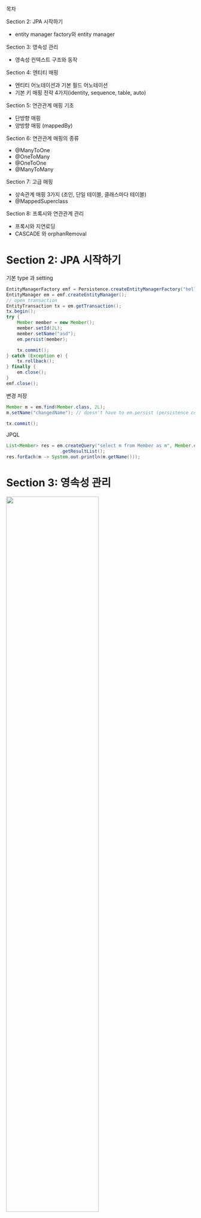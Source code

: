목차

Section 2: JPA 시작하기
- entity manager factory와 entity manager

Section 3: 영속성 관리
- 영속성 컨텍스트 구조와 동작

Section 4: 엔티티 매핑
- 엔티티 어노테이션과 기본 필드 어노테이션
- 기본 키 매핑 전략 4가지(identity, sequence, table, auto)

Section 5: 연관관계 매핑 기초
- 단방향 매핑
- 양방향 매핑 (mappedBy)

Section 6: 연관관계 매핑의 종류
- @ManyToOne
- @OneToMany
- @OneToOne
- @ManyToMany

Section 7: 고급 매핑
- 상속관계 매핑 3가지 (조인, 단일 테이블, 클래스마다 테이블)
- @MappedSuperclass

Section 8: 프록시와 연관관계 관리
- 프록시와 지연로딩
- CASCADE 와 orphanRemoval




# Section 2: JPA 시작하기

기본 type 과 setting
```java
EntityManagerFactory emf = Persistence.createEntityManagerFactory("hello");
EntityManager em = emf.createEntityManager();
// open transaction
EntityTransaction tx = em.getTransaction();
tx.begin();
try {
    Member member = new Member();
    member.setId(2L);
    member.setName("asd");
    em.persist(member);

    tx.commit();
} catch (Exception e) {
    tx.rollback();
} finally {
    em.close();
}
emf.close();
```

변경 저장
```java
Member m = em.find(Member.class, 2L);
m.setName("changedName"); // doesn't have to em.persist (persistence context)

tx.commit();
```

JPQL
```java
List<Member> res = em.createQuery("select m from Member as m", Member.class)
                    .getResultList();
res.forEach(m -> System.out.println(m.getName()));
```

# Section 3: 영속성 관리

<img width="70%" src="imgs/em_persist.PNG" />

- 비영속(new/transient): 영속성 컨텍스트와 관련 없음
- 영속(managed): 영속성 컨텍스트에 관리되는 상태 (`em.persist(member);`)
- 준영속(detached): 영속성 컨텍스트에 저장되었다가 분리된 상태 (`em.detach(member);`) => db 반영 안하고 객체만 변경하기 위함
- 삭제(removed): 삭제된 상태 (`em.remove(member);`)

조회 쿼리는 1차 캐시에서 받거나 없으면 db에서 받아온다. 업데이트 쿼리는 commit 하고 나서 한번에 날라간다.

```java
em.persist(memberA);
```

<img width="70%" src="imgs/em_persist_func.PNG" />

```java
tx.commit(); // this makes em.flush
```

<img width="70%" src="imgs/tx_commit_func.PNG" />

```java
em.flush();
```

<img width="70%" src="imgs/em_flush_func.PNG" />

이에 따라 새로 객체를 만들지 않는 이상(즉, persistence context에서 관리되는 객체라면) `em.persist`를 할 필요가 없다. 쿼리는 다음 3가지 경우에 날라간다.
- `em.flush();` <= 영속성 컨텍스트를 비우지 않는다.
- `tx.commit();`
- JPQL 쿼리 실행


영속성 컨텍스트를 사용함으로서 다음의 장점이 있다.
- 1차 캐시
- 동일성(identity) 보장 (쿼리가 달라도, 같은 record에 대해 결과값 메모리 값이 같다.)
- 트랜잭션을 지원하는 쓰기 지연 (transactional write-behind)
- 변경 감지(dirty checking)
- 지연 로딩(lazy loading)

### 동일성 보장에 대해

쿼리 달라도 됨. 레코드가 같으면 메모리 같음.

```java
List<Member> res = em.createQuery("select m from Member as m where m.name like concat(:k1, '%')", Member.class)
        .setParameter("k1", "test")
        .getResultList();
List<Member> res2 = em.createQuery("select m from Member as m where m.id = 1", Member.class)
        .getResultList();
res.forEach(m -> {
    System.out.println(m.getName());
    if (m.getId() == 1) {
        System.out.println("Are the same = " + (m == res2.get(0))); // true
    }
});
```

# Section 4: 엔티티 매핑

- `@Entity`

JPA가 관리하는 객체이다. 기본 생성자가 필요하다. 
`name` parameter는 JPA에서 사용되는 엔티티 이름이다. 기본값은 클래스 이름과 같다.

- `@Table`

엔티티와 매핑할 테이블을 지정한다.
`name` parameter는 매핑할 테이블 이름이다. 기본값은 엔티티 이름이다. 
`catalog` parameter는 데이터베이스 catalog를 매핑한다.
`schema` parameter는 데이터베이스 schema를 매핑한다.
`uniqueConstraints` parameter는 DDL 생성 시에 유니크 제약 조건을 생성한다.

- `@Column`

필드와 컬럼을 매핑한다. 제약조건을 추가할 수 있다. 단, 제약조건은 ddl 생성 시에만 적용되며 application 로직에는 반영되지 않는다.  

- `hibernate.hbm2ddl.auto`

create(drop->create) / create-drop(drop->create->drop) / update(필드 삭제는 안먹음) / validate(확인기능) / none

ddl: 데이터베이스 구조 정의에 사용하는 언어. 생성된 ddl은 운영에서 사용하지 않거나 다듬어 사용해야 한다.

**주의** : 개발 초기에 create/update, 테스트 서버에서 update/validate, 스테이징과 운영은 validate/none

### 필드 매핑 annotation 들

```java
@Id
private Long id;
private String name;
private Integer age;
@Enumerated(EnumType.STRING) // enum
private RoleType roleType;
@Temporal(TemporalType.TIMESTAMP) // 날짜
private Date createDate;
@Temporal(TemporalType.TIMESTAMP) // 날짜
private Date lastModifiedDate;
@Lob // BLOB, CLOB
private String description;
@Transient // 매핑 무시
private int notField;
private LocalDate testLocalDate; // Temporal 안써도 됨
private LocalDateTime testLocalDateTime; // Temporal 안써도 됨
```
위 상태에서 ddl create시:
```sql
create table Member (
    age integer,
    testLocalDate date,
    createDate timestamp(6),
    id bigint not null,
    lastModifiedDate timestamp(6),
    testLocalDateTime timestamp(6),
    name varchar(255),
    roleType varchar(255) check (roleType in ('NORMAL','VIP')),
    description clob,
    primary key (id)
)
```

#### @Column

왠만하면 `name` 직접 적어놓자. spring boot 관례랑 회사 관례랑 다를 수도 있다.

<img width="70%" src="imgs/column.PNG" />

#### @Enumerated

<img width="70%" src="imgs/enumerated.PNG" />

#### @Temporal

<img width="70%" src="imgs/temporal.PNG" />

#### @Lob

지정할 수 있는 속성이 없다. 매핑하는 필드 타입이 문자면 CLOB 매핑, 나머지는 BLOB 매핑.

#### @Transient

데이터베이스에 저장 및 조회 안됨. 주로 메모리상에서만 임시로 어떤 값을 보관하고 싶을 때 사용한다.



### 기본 키 매핑

직접 할당하려면 `@Id` 만 사용한다. 주로 자동 생성하기에 `@GeneratedValue`를 함께 사용한다. 여기서 `strategy` parameter를 지정한다. 아래의 4가지가 있다.

기본 키는 non-null, unique, not be changed 조건을 갖는다. 비즈니스와 연관된 키를 사용하면 변할 확률이 높다. Long + 대체키 + 생성(uuid 등) 전략을 사용하자.

#### IDENTITY
데이터베이스에 위임 (MYSQL, POSTGRESQL, SQL SERVER, DB2)

데이터베이스에 insert 문을 넣고난 후에야 id를 알 수 있다. 이 때문에 `em.persist(instance);` 하는 시점에 insert 쿼리가 날라간다. (안 그러면 영속성 컨텍스트에서 어떻게 관리하겠는가?) db driver 안에 insert 후 id를 리턴하도록 되어있기 때문에 select가 날라가진 않는다.  

#### SEQUENCE
데이터베이스 시퀀스 사용 (ORACLE, POSTGRESQL, DB2, H2) - `@SequenceGenerator` 필요

```java
@Entity
@SequenceGenerator(
    name = "MEMBER_SEQ_GENERATOR",
    sequenceName = "MEMBER_SEQ", // 매핑할 데이터베이스 시퀀스 이름
    initialValue = 1, allocationSize = 1)
public class Member {
    @Id
    @GeneratedValue(strategy = GenerationType.SEQUENCE,
            generator = "MEMBER_SEQ_GENERATOR")
    private Long id; 
}
```

`@SequenceGenerator` 의 속성들

<img width="70%" src="imgs/sequence_generator.PNG" />

만약 `allocationSize=1`인 상태로 여러 새로운 객체들을 `em.persist` 하면 계속 db와 통신하며 sequence값을 받아야 한다. 하지만 `allocationSize=50` 으로 하면 미리 받아와서 쓴다. 50~100 정도가 적절하다.

한 번 할당된 sequence 범위는 메모리 어딘가 저장되는 듯. 트랜잭션 닫고 다시 해도 순서 유지됨. 단, ddl 끄고 어플리케이션을 아예 다시 시작하면 52번부터 시작함.

```java
public static void main(String[] args) {
    emf = Persistence.createEntityManagerFactory("hello");

    makeDataDDL();
    makeDataDDL();
    makeDataDDL();

    emf.close();
}
```
```
Hibernate: 
    select
        next value for MEMBER_SEQ
Id: 52
Id: 53
```


#### TABLE
키 생성용 테이블 사용 (모든 db) - `@TableGenerator` 필요

```java
@Entity
@TableGenerator(
    name = "MEMBER_SEQ_GENERATOR",
    table = "MY_SEQUENCES",
    pkColumnValue = "MEMBER_SEQ", allocationSize = 1)
public class Member {
    @Id
    @GeneratedValue(strategy = GenerationType.TABLE,
            generator = "MEMBER_SEQ_GENERATOR")
    private Long id; 
}
```

```sql
create table MY_SEQUENCES (
    sequence_name varchar(255) not null,
    next_val bigint,
    primary key ( sequence_name )
)
```

위와 같이 그냥 테이블을 사용하므로 모든 데이터베이스에 적용 가능하나, 성능 단점이 있다.

`@TableGenerator` 속성들

<img width="70%" src="imgs/table_generator.PNG" />

#### (기본값)AUTO
방언에 따라 자동 지정


# Section 5: 연관관계 매핑 기초

- 방향(Direction): 단방향, 양방향
- 다중성(Multiplicity): ManyToOne, OneToMany, OneToOne, ManyToMany
- 연관관계 주인(Owner)

테이블은 외래 키 조인을 통해 연관을 처리하므로 모든 것이 양방향이다. 
하지만 객체는 참조를 사용해서 연관을 처리하므로 단방향 매핑만 존재하며 이를 양쪽에서 사용하면 양방향 매핑이 된다. 이 때문에 관계의 주인이 생기게 되며 양방향 매핑은 고려할 게 많기 때문에 지양해야 한다. 

## 단방향 매핑

외래 키를 가진 애가 연관관계의 주인을 갖게 해야 한다. 비즈니스 로직으로 선택하면 안된다.

```java
public class Order {
    //    @Column(name = "MEMBER_ID")
    //    private Long memberId;
    @ManyToOne
    @JoinColumn(name = "MEMBER_ID") // column을 써준다.
    private Member member;
}
```

## 양방향 매핑

지양하자. 처음에 설계할 때는 단방향만 하고 JPQL이 복잡해진다면 그 때 추가하자. (양방향은 추가해도 테이블에 영향을 안준다.)

```java
public class Member {
    @Id @GeneratedValue @Column(name = "MEMBER_ID")
    private Long member;
    @OneToMany(mappedBy = "member") // 상대편의 field를 써준다.
    private List<Order> orders = new ArrayList<>(); // null ptr exception 방지용
}
```

`mappedBy` 를 사용하면 반대쪽에서 관계의 주인이라는 뜻이다. 
관계의 주인을 제외하고는 읽기만 된다. 단, 객체지향 관점에서 다음과 같은 일이 벌어지지 않도록 하려면:

```java
Member member1 = new Member();
em.persist(member1);

Order order1 = new Order();
order1.setMember(member1);
em.persist(order1);

System.out.println(member1.getOrders().size()); // 0
```

`member1` 를 가진 `order1` 을 만들었지만 `member1` 객체의 `orders` 에는 반영되지 않았다. (`setter`는 java 기본 규칙이 적용되는 method 이므로) `change` 라는 편의 method를 정의하자:

```java
public class Order {
    public void changeMember(Member member) {
        // 있던 것 삭제해주는 로직도 필요
        this.member = member;
        member.getOrders().add(this);
    }
}
```

편의 메소드 생성 시 무한 루프를 조심하자. (e.g. toString(), lombok, JSON 생성 라이브러리)
또한 위에서는 관계의 주인인 `order` 에 편의 메소드를 넣었지만, `member` 에 넣을 수도 있다.
단, 편의 메소드는 한 쪽에만 넣어야 나중에 헷갈리지 않는다. 설계 시 정하고 들어가자.

* 엔티티가 바뀔 것을 대비하여 controller에서는 절대 엔티티를 반환하지 말자. dto 사용하자.


# Section 6: 연관관계 매핑의 종류

- 다대일: @ManyToOne
- 일대다: @OneToMany - One 쪽에서 주인을 가지는 모델. 객체 설계시 이렇게 될 수 있으나, 쓰지 마세요
```java
public class Member {
    @OneToMany
    @JoinColumn(name = "ORDER_ID")
    private List<Order> orders = new ArrayList<>(); // 이제 주인이 member 다. 업데이트 시 쿼리가 여러 번 나간다.
}
```
- 일대일: @OneToOne - 가끔 쓴다 (방식은 ManyToOne 이랑 같음. db에 unique 조건이 걸린다.)

Member에서 주인을 할지, Locker에서 주인을 할지 결정해야 한다.

Member가 주인인 경우:

Member를 조회했을 때, `locker`가 lazy라면 프록시가 지연로딩을 처리해줘 Locker 테이블을 조회하지 않아도 된다. (값이 있는지 없는지만 볼거면)
```java
public class Member {
    @OneToOne
    @JoinColumn(name = "LOCKER_ID")
    private Locker locker;
}
```
```java
@Entity
public class Locker {
    @Id @GeneratedValue @Column(name = "LOCKER_ID")
    private Long id;
    @OneToOne(mappedBy = "locker")
    private Member member;
}
```

<img width="70%" src="imgs/one_to_one_1.PNG" />


Locker가 주인인 경우:

Member를 조회했을 때, `locker`가 lazy라고 해도 어차피 Locker 테이블을 조회해야 하므로 항상 즉시 로딩된다.
```java
public class Member {
    @OneToOne(mappedBy = "member")
    private Locker locker;
}
```
```java
@Entity
public class Locker {
    @OneToOne
    @JoinColumn(name = "MEMBER_ID")
    private Member member;
}
```
<img width="70%" src="imgs/one_to_one_2.PNG" />



- 다대다: @ManyToMany - 쓰지 마세요



# Section 7: 고급 매핑

## 상속관계 매핑

관계형 데이터베이스는 상속 관계가 없다. 
다만 슈퍼타입 서브타입 관계 모델링 기법이 객체 상속과 유사하다.

<img width="70%" src="imgs/supertype_subtype.PNG" />

이를 구현하는 방법으로 아래의 3가지가 있다.

1. **조인 전략**: 각각 테이블로 변환

장점: 저장공간 효율, 외래 키 제약 활용

단점: 조회시 조인 많이 사용, 저장시 insert 두번
```java
@Entity
@Data
@Inheritance(strategy = InheritanceType.JOINED)
@DiscriminatorColumn(name = "DTYPE") // type 맞추기 위한 column
public class Item {
    @Id @GeneratedValue @Column(name = "ITEM_ID")
    private Long id;
    private String name;
    private int price;
}
```
```java
@Entity
@DiscriminatorValue("Movie") // type 맞추기 위한 column의 value
public class Movie extends Item {
    String director;
    String actor;
}
```

<img width="70%" src="imgs/inheritance_joined.PNG" />

2. **단일 테이블 전략**: 통합 테이블로 변환

장점: 조회가 빠르다

단점: 자식 엔티티 컬럼은 nullable. 테이블이 너무 커지면 오히려 느려진다.

```java
@Inheritance(strategy=InheritanceType.SINGLE_TABLE)
```

<img width="70%" src="imgs/inheritance_single_table.PNG" />

3. **구현 클래스마다 테이블 전략**: 서브타입 테이블로 변환 -> 쓰지 마세요

discriminator 필요 없음.

```java
@Inheritance(strategy=InheritanceType.TABLE_PER_CLASS) 
```

<img width="70%" src="imgs/inheritance_table_per_class.PNG" />


## @MappedSuperclass

공통 매핑 정보가 필요할 때 사용함. (id, name, updateDate, createDate 등)
엔티티가 아니므로 추상 클래스 권장.

```java
@Data
@MappedSuperclass
public abstract class BaseEntity {
    private String createdBy;
    private LocalDateTime createdDate;
    private String lastModifiedBy;
    private LocalDateTime lastModifiedDate;
}
```

```java
@Entity
@Table(name = "ORDERS")
@Data
public class Order extends BaseEntity {
    @Id
    @GeneratedValue
    @Column(name = "ORDER_ID")
    private Long id;
    ...
}
```
hibernate output:
```sql
create table ORDERS (
        DELIVERY_ID bigint unique,
        MEMBER_ID bigint,
        ORDER_ID bigint not null,
        createdDate timestamp(6),                   -- here
        lastModifiedDate timestamp(6),              -- here
        orderDate timestamp(6),
        createdBy varchar(255),                     -- here
        lastModifiedBy varchar(255),                -- here
        status varchar(255) check (status in ('ORDER','CANCEL')),
        primary key (ORDER_ID)
    )
```




# Section 8: 프록시와 연관관계 관리

## 프록시

`em.find()` 는 실제 엔티티 객체를 조회한다.
`em.getReference()` 는 프록시 엔티티 객체를 조회한다.
단, 영속성 컨텍스트에 이미 실제 엔티티 객체가 있으면 그것을 반환한다.
준 영속일 때 초기화를 시도하면 오류가 난다. (hibernate의 경우 `org.hibernate.LazyInitializationException`)
프록시는 바이트 조작으로 만들어졌으므로 `instance of` 사용해야 한다.

<img width="70%" src="imgs/proxy.PNG" />

```java
Hibernate.initialize(order1); // 프록시 강제 초기화
emf.getPersistenceUnitUtil().isLoaded(order1); // 초기화 여부 확인
```

## 지연 로딩

```java
@Entity
    public class Member {
        @Id
        @GeneratedValue
        private Long id;
        @Column(name = "USERNAME")
        private String name;
        // FetchType.EAGER 는 쓰지 맙시다.
        @ManyToOne(fetch = FetchType.LAZY) // 단순 Member 조회 시 team join 없음
        @JoinColumn(name = "TEAM_ID")
        private Team team;
}
```
이후 `Team team = member.getTeam();` 하면 쿼리가 날라간다. 
즉시 로딩으로 떡칠되면 순환 오류 잡기 어려우니 필요할 때 JPQL fetch 조인이나, 엔티티 그래프 기능을 사용하자.

## CASCADE

특정 엔티티를 영속 상태로 만들 때 연관된 엔티티도 함께 영속 상태로 만들도 싶을 때 사용한다.
영속성 전이는 연관관계를 매핑하는 것과 아무 관련이 없다.
엔티티를 영속화할 때 연관된 엔티티도 함께 영속화하는 편리함을 제공할 뿐이다.

다음의 옵션들이 있지만 앞의 3개를 주로 쓴다.

ALL: 모두 적용 / PERSIST: 영속 / REMOVE: 삭제 / MERGE: 병합 / REFRESH / DETACH

```java
@Data
@Entity
public class Parent {
    @Id @GeneratedValue @Column(name = "PARENT_ID")
    private Long id;
    private String name;
    @OneToMany(mappedBy = "parent", cascade = CascadeType.ALL)
    private List<Child> childList = new ArrayList<>();

    public void addChild(Child child) {
        childList.add(child);
        child.setParent(this);
    }
}
```

```java
@Data
@Entity
public class Child {
    @Id
    @GeneratedValue
    private Long id;
    private String name;
    @ManyToOne
    @JoinColumn(name = "PARENT_ID")
    private Parent parent;
}
```

```java
Parent parent = new Parent();
parent.setName("a");
em.persist(parent);

Child child1 = new Child();
child1.setName("c1");
Child child2 = new Child();
child2.setName("c2");

parent.addChild(child1);
parent.addChild(child2);

em.flush();
em.clear();

Parent parent1 = em.find(Parent.class, parent.getId());
for (Child child : parent1.getChildList()) {
    System.out.println(child.getName());
}
```
```bash
Hibernate: 
    /* insert for
        jpashop.domain.cascade.Child */insert 
    into
        Child (name, PARENT_ID, id) 
    values
        (?, ?, ?)
Hibernate: 
    /* insert for
        jpashop.domain.cascade.Child */insert 
    into
        Child (name, PARENT_ID, id) 
    values
        (?, ?, ?)
...
c1
c2
```


## orphanRemoval

부모 엔티티와 연관관계가 끊어진 자식 엔티티를 자동으로 삭제한다.
참조하는 곳이 하나일 때 사용해야한다. 즉, 특정 엔티티가 개인 소유할 때 사용한다.
@OneToOne, @OneToMany만 가능.

```java
public class Parent {
    ...
    @OneToMany(mappedBy = "parent", cascade = CascadeType.ALL, orphanRemoval = true)
    private List<Child> childList = new ArrayList<>();
```
```java
parent.getChildList().remove(0);
```
```bash
Hibernate: 
    /* delete for jpashop.domain.cascade.Child */delete 
    from
        Child 
    where
        id=?
```

위와 같이 `CascadeType.ALL` + `orphanRemoval=true` 하면 부모 엔티티를 통해서 자식의 생명 주기를 관리하게 된다.
DDD의 Aggregate Root 개념을 구현할 때 유용하다.



















